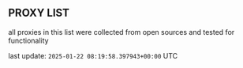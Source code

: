 ## PROXY LIST

all proxies in this list were collected from open sources and tested for functionality

last update: `2025-01-22 08:19:58.397943+00:00` UTC